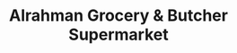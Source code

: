 ---
title: "Alrahman Grocery & Butcher Supermarket"
url: /kingston-upon-thames/alrahman-grocery-und-butcher-supermarket/
shop: Lebensmittel
---